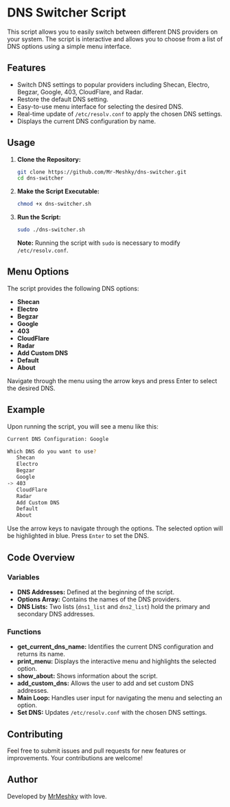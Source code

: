 # DNS Switcher Script

This script allows you to easily switch between different DNS providers on your system. The script is interactive and allows you to choose from a list of DNS options using a simple menu interface.

## Features

- Switch DNS settings to popular providers including Shecan, Electro, Begzar, Google, 403, CloudFlare, and Radar.
- Restore the default DNS setting.
- Easy-to-use menu interface for selecting the desired DNS.
- Real-time update of `/etc/resolv.conf` to apply the chosen DNS settings.
- Displays the current DNS configuration by name.

## Usage

1. **Clone the Repository:**

   ```bash
   git clone https://github.com/Mr-Meshky/dns-switcher.git
   cd dns-switcher
   ```

2. **Make the Script Executable:**

   ```bash
   chmod +x dns-switcher.sh
   ```

3. **Run the Script:**

   ```bash
   sudo ./dns-switcher.sh
   ```

   **Note:** Running the script with `sudo` is necessary to modify `/etc/resolv.conf`.

## Menu Options

The script provides the following DNS options:

- **Shecan**
- **Electro**
- **Begzar**
- **Google**
- **403**
- **CloudFlare**
- **Radar**
- **Add Custom DNS**
- **Default**
- **About**

Navigate through the menu using the arrow keys and press Enter to select the desired DNS.

## Example

Upon running the script, you will see a menu like this:

```bash
Current DNS Configuration: Google

Which DNS do you want to use?
   Shecan
   Electro
   Begzar
   Google
-> 403
   CloudFlare
   Radar
   Add Custom DNS
   Default
   About
```

Use the arrow keys to navigate through the options. The selected option will be highlighted in blue. Press `Enter` to set the DNS.

## Code Overview

### Variables

- **DNS Addresses:** Defined at the beginning of the script.
- **Options Array:** Contains the names of the DNS providers.
- **DNS Lists:** Two lists (`dns1_list` and `dns2_list`) hold the primary and secondary DNS addresses.

### Functions

- **get_current_dns_name:** Identifies the current DNS configuration and returns its name.
- **print_menu:** Displays the interactive menu and highlights the selected option.
- **show_about:** Shows information about the script.
- **add_custom_dns:** Allows the user to add and set custom DNS addresses.
- **Main Loop:** Handles user input for navigating the menu and selecting an option.
- **Set DNS:** Updates `/etc/resolv.conf` with the chosen DNS settings.

## Contributing

Feel free to submit issues and pull requests for new features or improvements. Your contributions are welcome!

## Author

Developed by [MrMeshky](https://mrmeshky.ir) with love.
